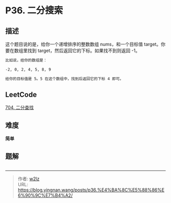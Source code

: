 # P36. 二分搜索


<!--more-->

## 描述

这个题目说的是，给你一个递增排序的整数数组 nums，和一个目标值 target。你要在数组里找到 target，然后返回它的下标。如果找不到则返回 -1。

```markdown
比如说，给你的数组是：

-2, 0, 2, 4, 5, 8, 9

给你的目标值是 5。5 在这个数组中，找到后返回它的下标 4 即可。
```

## LeetCode

[704. 二分查找](https://leetcode.cn/problems/binary-search/description/)

## 难度

**简单**

## 题解

```java

```


---

> 作者: [w2lz](https://github.com/w2lz)  
> URL: https://blog.yingnan.wang/posts/p36.%E4%BA%8C%E5%88%86%E6%90%9C%E7%B4%A2/  

